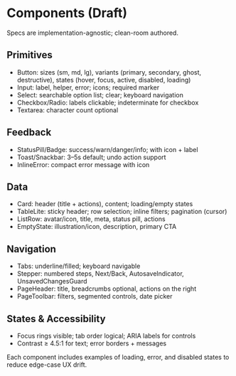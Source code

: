 # Components (Draft)

Specs are implementation-agnostic; clean-room authored.

## Primitives
- Button: sizes (sm, md, lg), variants (primary, secondary, ghost, destructive), states (hover, focus, active, disabled, loading)
- Input: label, helper, error; icons; required marker
- Select: searchable option list; clear; keyboard navigation
- Checkbox/Radio: labels clickable; indeterminate for checkbox
- Textarea: character count optional

## Feedback
- StatusPill/Badge: success/warn/danger/info; with icon + label
- Toast/Snackbar: 3–5s default; undo action support
- InlineError: compact error message with icon

## Data
- Card: header (title + actions), content; loading/empty states
- TableLite: sticky header; row selection; inline filters; pagination (cursor)
- ListRow: avatar/icon, title, meta, status pill, actions
- EmptyState: illustration/icon, description, primary CTA

## Navigation
- Tabs: underline/filled; keyboard navigable
- Stepper: numbered steps, Next/Back, AutosaveIndicator, UnsavedChangesGuard
- PageHeader: title, breadcrumbs optional, actions on the right
- PageToolbar: filters, segmented controls, date picker

## States & Accessibility
- Focus rings visible; tab order logical; ARIA labels for controls
- Contrast ≥ 4.5:1 for text; error borders + messages

Each component includes examples of loading, error, and disabled states to reduce edge-case UX drift.
